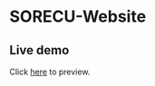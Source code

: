 # SORECU-Website
## Live demo

Click  [here](https://kimbry-donee.github.io/SORECU-Website/) to preview.
